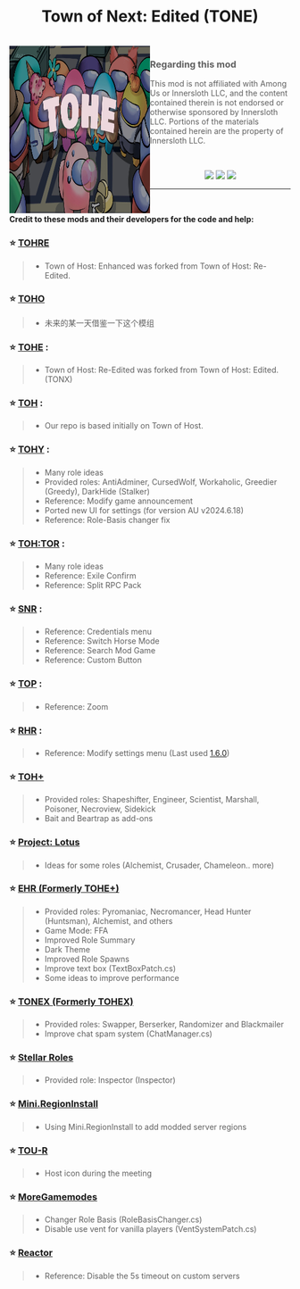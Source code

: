
<h1 align="center">Town of Next: Edited (TONE)</h1>

<br>

<img align="left" alt="Cover" src="Resources/Background/TOHE-Background-Old.jpg" width="50%" height="300" /> 

<p align="right">
  
> ### Regarding this mod
>
> This mod is not affiliated with Among Us or Innersloth LLC, and the content contained therein is not endorsed or otherwise sponsored by Innersloth LLC. Portions of the materials contained herein are the property of Innersloth LLC.
<br>

</p>
<p align="center">

<center>
<a href="https://weareten.ca/" target="_blank"><img src="https://img.shields.io/badge/Website%20-%231DA1F2.svg?&style=for-the-badge&logo=vuedotjs&logoColor=white&color=3aa675"/></a>
<a href="https://discord.gg/ten" target="_blank"><img src="https://img.shields.io/badge/Discord%20-%231DA1F2.svg?&style=for-the-badge&logo=discord&logoColor=white&color=5662f6"/></a>
<a href="https://github.com/0xDrMoe/TownofHost-Enhanced/releases/latest" target="_blank"><img src="https://img.shields.io/badge/Latest Version%20-%231DA1F2.svg?&style=for-the-badge&logo=github&logoColor=white&color=181717"/></a>
</center>



</p>

---

<br>

**Credit to these mods and their developers for the code and help:**
### :star: [TOHRE](https://github.com/Loonie-Toons/) 
> 
> - Town of Host: Enhanced was forked from Town of Host: Re-Edited.
>
### :star: [TOHO](https://github.com/TOHOptimized/TownofHost-Optimized) 
> 
> - 未来的某一天借鉴一下这个模组
> 
### :star: [TOHE](https://github.com/KARPED1EM/TownOfHostEdited) :
> 
> - Town of Host: Re-Edited was forked from Town of Host: Edited. (TONX)
> 
### :star: [TOH](https://github.com/tukasa0001/TownOfHost) :
> 
> - Our repo is based initially on Town of Host.
> 
### :star: [TOHY](https://github.com/Yumenopai/TownOfHost_Y) :
> 
> - Many role ideas
> - Provided roles: AntiAdminer, CursedWolf, Workaholic, Greedier (Greedy), DarkHide (Stalker)
> - Reference: Modify game announcement
> - Ported new UI for settings (for version AU v2024.6.18)
> - Reference: Role-Basis changer fix
> 
### :star: [TOH:TOR](https://github.com/discus-sions/TownOfHost-TheOtherRoles) :
> 
> - Many role ideas
> - Reference: Exile Confirm
> - Reference: Split RPC Pack
> 
### :star: [SNR](https://github.com/ykundesu/SuperNewRoles) :
> 
> - Reference: Credentials menu
> - Reference: Switch Horse Mode
> - Reference: Search Mod Game
> - Reference: Custom Button
>
### :star: [TOP](https://github.com/tugaru1975/TownOfPlus) :
> 
> - Reference: Zoom
> 
### :star: [RHR](https://github.com/sansaaaaai/Revolutionary-host-roles) :
> 
> - Reference: Modify settings menu (Last used [1.6.0](https://github.com/0xDrMoe/TownofHost-Enhanced/releases/tag/v1.6.0))
> 
### :star: [TOH+](https://github.com/ItzLoonie/TownOfHostPlus)
>
> - Provided roles: Shapeshifter, Engineer, Scientist, Marshall, Poisoner, Necroview, Sidekick
> - Bait and Beartrap as add-ons
>
### :star: [Project: Lotus](https://github.com/Lotus-AU/LotusContinued)
>
> - Ideas for some roles (Alchemist, Crusader, Chameleon.. more)
> 
### :star: [EHR (Formerly TOHE+)](https://github.com/Gurge44/EndlessHostRoles)
>
> - Provided roles: Pyromaniac, Necromancer, Head Hunter (Huntsman), Alchemist, and others
> - Game Mode: FFA
> - Improved Role Summary
> - Dark Theme
> - Improved Role Spawns
> - Improve text box (TextBoxPatch.cs)
> - Some ideas to improve performance
### :star: [TONEX (Formerly TOHEX)](https://github.com/XtremeWave/TownOfNewEpic_Xtreme)
>
> - Provided roles: Swapper, Berserker, Randomizer and Blackmailer
> - Improve chat spam system (ChatManager.cs)
### :star: [Stellar Roles](https://github.com/Mr-Fluuff/StellarRolesAU)
>
> - Provided role: Inspector (Inspector)
### :star: [Mini.RegionInstall](https://github.com/miniduikboot/Mini.RegionInstall)
>
> - Using Mini.RegionInstall to add modded server regions
### :star: [TOU-R](https://github.com/eDonnes124/Town-Of-Us-R)
>
> - Host icon during the meeting
### :star: [MoreGamemodes](https://github.com/Rabek009/MoreGamemodes)
>
> - Changer Role Basis (RoleBasisChanger.cs)
> - Disable use vent for vanilla players (VentSystemPatch.cs)
### :star: [Reactor](https://github.com/NuclearPowered/Reactor)
>
> - Reference: Disable the 5s timeout on custom servers
